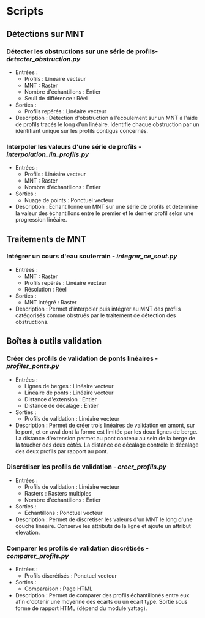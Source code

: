 # Scripts

## Détections sur MNT

### Détecter les obstructions sur une série de profils- *detecter_obstruction.py*

* Entrées :
  * Profils : Linéaire vecteur
  * MNT : Raster
  * Nombre d'échantillons : Entier
  * Seuil de différence : Réel
* Sorties :
  * Profils repérés : Linéaire vecteur
* Description : Détection d'obstruction à l'écoulement sur un MNT à l'aide de profils tracés le long d'un linéaire. Identifie chaque obstruction par un identifiant unique sur les profils contigus concernés.

### Interpoler les valeurs d'une série de profils - *interpolation_lin_profils.py*

* Entrées :
  * Profils : Linéaire vecteur
  * MNT : Raster
  * Nombre d'échantillons : Entier
* Sorties :
  * Nuage de points : Ponctuel vecteur
* Description : Échantillonne un MNT sur une série de profils et détermine la valeur des échantillons entre le premier et le dernier profil selon une progression linéaire.

## Traitements de MNT

### Intégrer un cours d'eau souterrain - *integrer_ce_sout.py*

* Entrées :
  * MNT : Raster
  * Profils repérés : Linéaire vecteur
  * Résolution : Réel
* Sorties :
  * MNT intégré : Raster
* Description : Permet d'interpoler puis intégrer au MNT des profils catégorisés comme obstrués par le traitement de détection des obstructions.

## Boîtes à outils validation

### Créer des profils de validation de ponts linéaires - *profiler_ponts.py*

* Entrées :
  * Lignes de berges : Linéaire vecteur
  * Linéaire de ponts : Linéaire vecteur
  * Distance d'extension : Entier
  * Distance de décalage : Entier
* Sorties :
  * Profils de validation : Linéaire vecteur
* Description : Permet de créer trois linéaires de validation en amont, sur le pont, et en aval dont la forme est limitée par les deux lignes de berge. La distance d'extension permet au pont contenu au sein de la berge de la toucher des deux côtés. La distance de décalage contrôle le décalage des deux profils par rapport au pont.

### Discrétiser les profils de validation - *creer_profils.py*

* Entrées :
  * Profils de validation : Linéaire vecteur
  * Rasters : Rasters multiples
  * Nombre d'échantillons : Entier
* Sorties :
  * Échantillons : Ponctuel vecteur
* Description : Permet de discrétiser les valeurs d'un MNT le long d'une couche linéaire. Conserve les attributs de la ligne et ajoute un attribut elevation.

### Comparer les profils de validation discrétisés - *comparer_profils.py*

* Entrées :
  * Profils discrétisés : Ponctuel vecteur
* Sorties :
  * Comparaison : Page HTML
* Description : Permet de comparer des profils échantillonés entre eux afin d'obtenir une moyenne des écarts ou un écart type. Sortie sous forme de rapport HTML (dépend du module yattag).